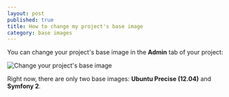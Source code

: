 ```yaml
---
layout: post
published: true
title: How to change my project's base image
category: base images
---
```


You can change your project's base image in the **Admin** tab of your project:

![Change your project's base image](/assets/screenshots/project-base-image.png)

Right now, there are only two base images: **Ubuntu Precise (12.04)** and **Symfony 2**.